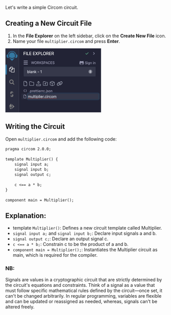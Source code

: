 Let's write a simple Circom circuit.

## Creating a New Circuit File

1. In the **File Explorer** on the left sidebar, click on the **Create New File** icon.
2. Name your file `multiplier.circom` and press **Enter**.

<img src="https://raw.githubusercontent.com/ethereum/remix-workshops/master/CircomIntro/step-3/images/create_new_file.png" alt="create-new-file" width=300 height=200>

## Writing the Circuit

Open `multiplier.circom` and add the following code:

```circom
pragma circom 2.0.0;

template Multiplier() {
    signal input a;
    signal input b;
    signal output c;

    c <== a * b;
}

component main = Multiplier();
```

## Explanation:

- template `Multiplier()`: Defines a new circuit template called Multiplier.
- `signal input a;` and `signal input b;`: Declare input signals a and b.
- `signal output c;`: Declare an output signal c.
- `c <== a * b;`: Constrain c to be the product of a and b.
- `component main = Multiplier();`: Instantiates the Multiplier circuit as main, which is required for the compiler.

### NB:

Signals are values in a cryptographic circuit that are strictly determined by the circuit's equations and constraints. Think of a signal as a value that must follow specific mathematical rules defined by the circuit—once set, it can't be changed arbitrarily. In regular programming, variables are flexible and can be updated or reassigned as needed, whereas, signals can't be altered freely.
